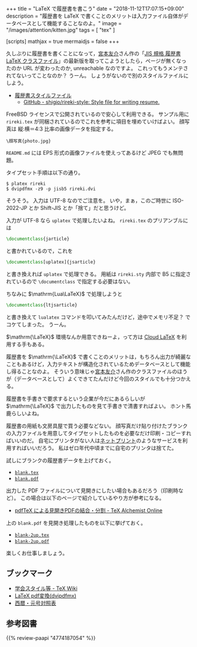 +++
title = "LaTeX で履歴書を書こう"
date = "2018-11-12T17:07:15+09:00"
description = "履歴書を LaTeX で書くことのメリットは入力ファイル自体がデータベースとして機能することなのよ。"
image = "/images/attention/kitten.jpg"
tags = [ "tex" ]

[scripts]
  mathjax = true
  mermaidjs = false
+++

久しぶりに履歴書を書くことになって，[宮本友介](http://www.dma.jim.osaka-u.ac.jp/view?u=2103 "研究者詳細 - 宮本 友介")さん作の「[JIS 規格 履歴書 LaTeX クラスファイル](http://koko15.hus.osaka-u.ac.jp/~yusuke/archive/rireki/)」の最新版を取ってこようとしたら，ページが無くなったのか URL が変わったのか, unreachable なのですよ。
これってもうメンテされてないってことなのか？ うーん。
しょうがないので別のスタイルファイルにしよう。

- [履歴書スタイルファイル](https://www.tamacom.com/rireki-j.html)
    - [GitHub - shigio/rireki-style: Style file for writing resume.](https://github.com/shigio/rireki-style)

FreeBSD ライセンスで公開されているので安心して利用できる。
サンプル用に `rireki.tex` が同梱されているのでこれを参考に項目を埋めていけばよい。
顔写真は 縦:横＝4:3 比率の画像データを指定する。

```text
\顔写真{photo.jpg}
```

`README.md` には EPS 形式の画像ファイルを使えってあるけど JPEG でも無問題。

タイプセット手順は以下の通り。

```text
$ platex rireki
$ dvipdfmx -z9 -p jisb5 rireki.dvi
```

そうそう。
入力は UTF-8 なのでご注意を。
いや，まぁ，このご時世に ISO-2022-JP とか Shift-JIS とか「捨て」だと思うけど。

入力が UTF-8 なら `uplatex` で処理したいよね。
`rireki.tex` のプリアンブルには

```latex
\documentclass{jarticle}
```

と書かれているので，これを

```latex
\documentclass[uplatex]{jsarticle}
```

と書き換えれば `uplatex` で処理できる。
用紙は `rireki.sty` 内部で B5 に指定されているので `\documentclass` で指定する必要はない。

ちなみに $\mathrm{Lua\LaTeX}$ で処理しようと

```latex
\documentclass{ltjsarticle}
```

と書き換えて `lualatex` コマンドを叩いてみたんだけど，途中でメモリ不足？ でコケてしまった。
うーん。

$\mathrm{\LaTeX}$ 環境なんか用意できねーよ，って方は [Cloud LaTeX](https://cloudlatex.io/ "Cloud LaTeX | Build your own LaTeX environment, in seconds") を利用する手もある。


履歴書を $\mathrm{\LaTeX}$ で書くことのメリットは，もちろん出力が綺麗なこともあるけど，入力テキストが構造化されているためデータベースとして機能し得ることなのよ。
そういう意味じゃ[宮本友介](http://www.dma.jim.osaka-u.ac.jp/view?u=2103 "研究者詳細 - 宮本 友介")さん作のクラスファイルのほうが（データベースとして）よくできてたんだけど今回のスタイルでも十分つかえる。

履歴書を手書きで要求するという企業が今だにあるらしいが $\mathrm{\LaTeX}$ で出力したものを見て手書きで清書すればよい。
ホント馬鹿らしいよね。

履歴書の用紙も文房具屋で買う必要などない。
顔写真だけ貼り付けたブランクの入力ファイルを用意してタイプセットしたものを必要なだけ印刷・コピーすればいいのだ。
自宅にプリンタがない人は[ネットプリント](http://www.printing.ne.jp/)のようなサービスを利用すればいいだろう。
私はゼロ年代中頃までに自宅のプリンタは捨てた。

試しにブランクの履歴書データを上げておく。

- [`blank.tex`](./blank.tex)
- [`blank.pdf`](./blank.pdf)

出力した PDF ファイルについて見開きにしたい場合もあるだろう（印刷時など）。
この場合は以下のページで紹介しているやり方が参考になる。

- [pdfTeX による見開きPDFの結合・分割 - TeX Alchemist Online](http://doratex.hatenablog.jp/entry/20160610/1465560005)

上の `blank.pdf` を見開き処理したものを以下に挙げておく。

- [`blank-2up.tex`](./blank-2up.tex)
- [`blank-2up.pdf`](./blank-2up.pdf)

楽しくお仕事しましょう。

## ブックマーク

- [学会スタイル等 - TeX Wiki](https://texwiki.texjp.org/?%E5%AD%A6%E4%BC%9A%E3%82%B9%E3%82%BF%E3%82%A4%E3%83%AB%E7%AD%89)
- [LaTeX pdf変換(dvipdfmx)](http://www.yamamo10.jp/~yamamoto/comp/latex/dvipdfmx/dvipdfmx.html)
- [西暦・元号対照表](http://www2.japanriver.or.jp/search_kasen/search_help/refer_year.htm)

## 参考図書

{{% review-paapi "4774187054" %}} <!-- [改訂第7版]LaTeX2ε美文書作成入門 -->
